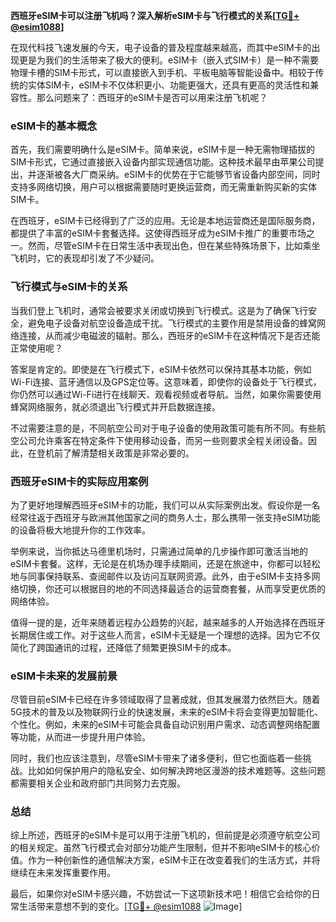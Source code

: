 **西班牙eSIM卡可以注册飞机吗？深入解析eSIM卡与飞行模式的关系[[TG💪+ @esim1088](https://t.me/s/esim1088)]**

在现代科技飞速发展的今天，电子设备的普及程度越来越高，而其中eSIM卡的出现更是为我们的生活带来了极大的便利。eSIM卡（嵌入式SIM卡）是一种不需要物理卡槽的SIM卡形式，可以直接嵌入到手机、平板电脑等智能设备中。相较于传统的实体SIM卡，eSIM卡不仅体积更小、功能更强大，还具有更高的灵活性和兼容性。那么问题来了：西班牙的eSIM卡是否可以用来注册飞机呢？

### eSIM卡的基本概念

首先，我们需要明确什么是eSIM卡。简单来说，eSIM卡是一种无需物理插拔的SIM卡形式，它通过直接嵌入设备内部实现通信功能。这种技术最早由苹果公司提出，并逐渐被各大厂商采纳。eSIM卡的优势在于它能够节省设备内部空间，同时支持多网络切换，用户可以根据需要随时更换运营商，而无需重新购买新的实体SIM卡。

在西班牙，eSIM卡已经得到了广泛的应用。无论是本地运营商还是国际服务商，都提供了丰富的eSIM卡套餐选择。这使得西班牙成为eSIM卡推广的重要市场之一。然而，尽管eSIM卡在日常生活中表现出色，但在某些特殊场景下，比如乘坐飞机时，它的表现却引发了不少疑问。

### 飞行模式与eSIM卡的关系

当我们登上飞机时，通常会被要求关闭或切换到飞行模式。这是为了确保飞行安全，避免电子设备对航空设备造成干扰。飞行模式的主要作用是禁用设备的蜂窝网络连接，从而减少电磁波的辐射。那么，西班牙的eSIM卡在这种情况下是否还能正常使用呢？

答案是肯定的。即使是在飞行模式下，eSIM卡依然可以保持其基本功能，例如Wi-Fi连接、蓝牙通信以及GPS定位等。这意味着，即使你的设备处于飞行模式，你仍然可以通过Wi-Fi进行在线聊天、观看视频或者导航。当然，如果你需要使用蜂窝网络服务，就必须退出飞行模式并开启数据连接。

不过需要注意的是，不同航空公司对于电子设备的使用政策可能有所不同。有些航空公司允许乘客在特定条件下使用移动设备，而另一些则要求全程关闭设备。因此，在登机前了解清楚相关政策是非常必要的。

### 西班牙eSIM卡的实际应用案例

为了更好地理解西班牙eSIM卡的功能，我们可以从实际案例出发。假设你是一名经常往返于西班牙与欧洲其他国家之间的商务人士，那么携带一张支持eSIM功能的设备将极大地提升你的工作效率。

举例来说，当你抵达马德里机场时，只需通过简单的几步操作即可激活当地的eSIM卡套餐。这样，无论是在机场办理手续期间，还是在旅途中，你都可以轻松地与同事保持联系、查阅邮件以及访问互联网资源。此外，由于eSIM卡支持多网络切换，你还可以根据目的地的不同选择最适合的运营商套餐，从而享受更优质的网络体验。

值得一提的是，近年来随着远程办公趋势的兴起，越来越多的人开始选择在西班牙长期居住或工作。对于这些人而言，eSIM卡无疑是一个理想的选择。因为它不仅简化了跨国通讯的过程，还降低了频繁更换SIM卡的成本。

### eSIM卡未来的发展前景

尽管目前eSIM卡已经在许多领域取得了显著成就，但其发展潜力依然巨大。随着5G技术的普及以及物联网行业的快速发展，未来的eSIM卡将会变得更加智能化、个性化。例如，未来的eSIM卡可能会具备自动识别用户需求、动态调整网络配置等功能，从而进一步提升用户体验。

同时，我们也应该注意到，尽管eSIM卡带来了诸多便利，但它也面临着一些挑战。比如如何保护用户的隐私安全、如何解决跨地区漫游的技术难题等。这些问题都需要相关企业和政府部门共同努力去克服。

### 总结

综上所述，西班牙的eSIM卡是可以用于注册飞机的，但前提是必须遵守航空公司的相关规定。虽然飞行模式会对部分功能产生限制，但并不影响eSIM卡的核心价值。作为一种创新性的通信解决方案，eSIM卡正在改变着我们的生活方式，并将继续在未来发挥重要作用。

最后，如果你对eSIM卡感兴趣，不妨尝试一下这项新技术吧！相信它会给你的日常生活带来意想不到的变化。[[TG💪+ @esim1088](https://t.me/s/esim1088) ![Image](https://i.postimg.cc/4NQfJmqS/Snipaste-2025-05-13-00-14-12.png)]